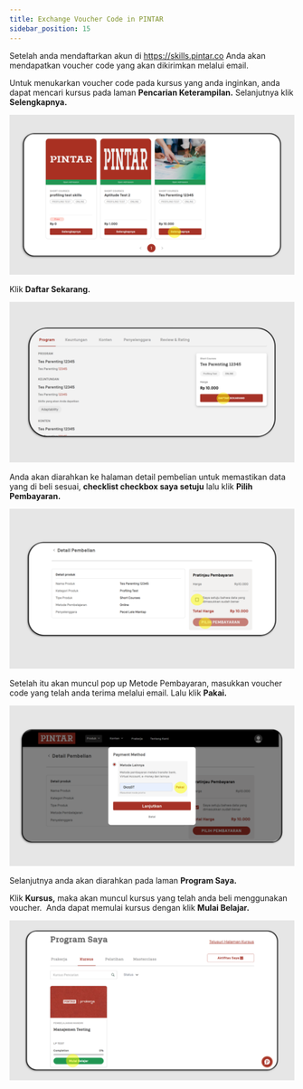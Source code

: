 ```yaml
---
title: Exchange Voucher Code in PINTAR
sidebar_position: 15
---
```

Setelah anda mendaftarkan akun di https://skills.pintar.co
Anda akan mendapatkan voucher code yang akan dikirimkan melalui email. 

Untuk menukarkan voucher code pada kursus yang anda inginkan, anda dapat mencari kursus pada laman **Pencarian Keterampilan.** Selanjutnya klik **Selengkapnya.**

![](/img/exchange-skills_indo-1.png)

Klik **Daftar Sekarang.**

![](/img/exchange-skills_indo-2.png)

Anda akan diarahkan ke halaman detail pembelian untuk memastikan data yang di beli sesuai, **checklist checkbox saya setuju** lalu klik **Pilih Pembayaran.**

![](/img/exchange-skills_indo-3.png)

Setelah itu akan muncul pop up Metode Pembayaran, masukkan voucher code yang telah anda terima melalui email. Lalu klik **Pakai.**

![](/img/exchange-skills_indo-4.png)

Selanjutnya anda akan diarahkan pada laman **Program Saya.**

Klik **Kursus,** maka akan muncul kursus yang telah anda beli menggunakan voucher. 
Anda dapat memulai kursus dengan klik **Mulai Belajar.**

![](/img/exchange-skills_indo-5.png)
